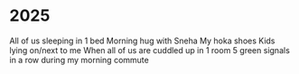 # 2025

All of us sleeping in 1 bed
Morning hug with Sneha
My hoka shoes
Kids lying on/next to me
When all of us are cuddled up in 1 room
5 green signals in a row during my morning commute 
